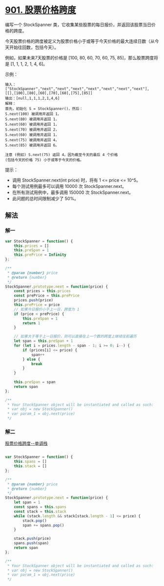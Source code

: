 # [901. 股票价格跨度](https://leetcode-cn.com/problems/online-stock-span/)
编写一个 StockSpanner 类，它收集某些股票的每日报价，并返回该股票当日价格的跨度。

今天股票价格的跨度被定义为股票价格小于或等于今天价格的最大连续日数（从今天开始往回数，包括今天）。

例如，如果未来7天股票的价格是 [100, 80, 60, 70, 60, 75, 85]，那么股票跨度将是 [1, 1, 1, 2, 1, 4, 6]。

 

示例：
```
输入：["StockSpanner","next","next","next","next","next","next","next"], [[],[100],[80],[60],[70],[60],[75],[85]]
输出：[null,1,1,1,2,1,4,6]
解释：
首先，初始化 S = StockSpanner()，然后：
S.next(100) 被调用并返回 1，
S.next(80) 被调用并返回 1，
S.next(60) 被调用并返回 1，
S.next(70) 被调用并返回 2，
S.next(60) 被调用并返回 1，
S.next(75) 被调用并返回 4，
S.next(85) 被调用并返回 6。

注意 (例如) S.next(75) 返回 4，因为截至今天的最后 4 个价格
(包括今天的价格 75) 小于或等于今天的价格。
```

提示：

* 调用 StockSpanner.next(int price) 时，将有 1 <= price <= 10^5。
* 每个测试用例最多可以调用  10000 次 StockSpanner.next。
* 在所有测试用例中，最多调用 150000 次 StockSpanner.next。
* 此问题的总时间限制减少了 50%。

## 解法
### 解一
```js
var StockSpanner = function() {
    this.prices = []
    this.preSpan = 1
    this.prePrice = Infinity
};

/** 
 * @param {number} price
 * @return {number}
 */
StockSpanner.prototype.next = function(price) {
    const prices = this.prices
    const prePrice = this.prePrice
    prices.push(price)
    this.prePrice = price
    // 如果今日报价小于上一日，跨度为 1
    if (price < prePrice) {
        this.preSpan = 1
        return 1
    }

    // 如果大于等于上一日报价，则可以直接在上一个数的跨度上继续往前遍历
    let span = this.preSpan + 1
    for (let i = prices.length - span - 1; i >= 0; i--) {
        if (prices[i] <= price) {
            span++
        } else {
            break
        }
    }
    
    this.preSpan = span
    return span
};

/**
 * Your StockSpanner object will be instantiated and called as such:
 * var obj = new StockSpanner()
 * var param_1 = obj.next(price)
 */
```
### 解二
[股票价格跨度--单调栈](https://leetcode-cn.com/problems/online-stock-span/solution/gu-piao-jie-ge-kua-du-by-leetcode/)
```js

var StockSpanner = function() {
    this.spans = []
    this.stack = []
};

/** 
 * @param {number} price
 * @return {number}
 */
StockSpanner.prototype.next = function(price) {
    let span = 1
    const spans = this.spans
    const stack = this.stack
    while (stack.length && stack[stack.length - 1] <= price) {
        stack.pop()
        span += spans.pop()
    }

    stack.push(price)
    spans.push(span)
    return span
};

/**
 * Your StockSpanner object will be instantiated and called as such:
 * var obj = new StockSpanner()
 * var param_1 = obj.next(price)
 */
```

